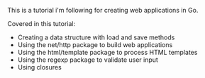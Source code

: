 This is a tutorial i'm following for creating web applications in Go.

Covered in this tutorial:

- Creating a data structure with load and save methods
- Using the net/http package to build web applications
- Using the html/template package to process HTML templates
- Using the regexp package to validate user input
- Using closures
